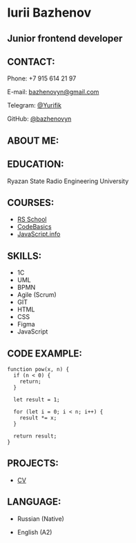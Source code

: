 # Iurii Bazhenov

## Junior frontend developer

## CONTACT:
Phone: +7 915 614 21 97

E-mail: bazhenovyn@gmail.com

Telegram: [@Yurifik](https://t.me/Yurifik)

GitHub: [@bazhenovyn](https://github.com/BazhenovYN)

## ABOUT ME:

## EDUCATION:

Ryazan State Radio Engineering University

## COURSES:
* [RS School](https://rs.school)
* [CodeBasics](https://code-basics.com)
* [JavaScript.info](https://javascript.info)
    
## SKILLS:

* 1C
* UML
* BPMN
* Agile (Scrum)
* GIT
* HTML
* CSS
* Figma
* JavaScript

## CODE EXAMPLE:

```
function pow(x, n) {
  if (n < 0) {
    return;
  }

  let result = 1;

  for (let i = 0; i < n; i++) {
    result *= x;
  }

  return result;
}
```

## PROJECTS:

* [CV](https://github.com/BazhenovYN/rsschool-cv)

## LANGUAGE:

* Russian (Native)

* English (A2)